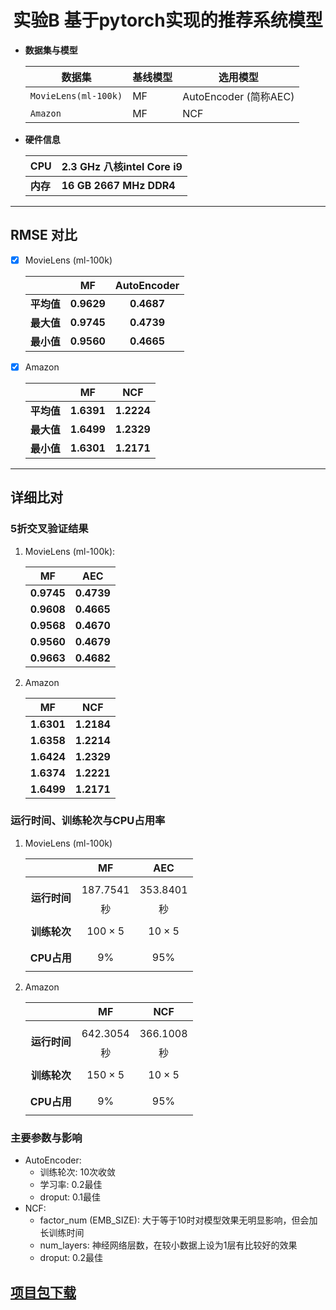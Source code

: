 <h1 align='center'> 实验B 基于pytorch实现的推荐系统模型 </h1>

- **数据集与模型**

  | 数据集                | 基线模型 | 选用模型 |
  | --------------------- | -------- | -------- |
  | `MovieLens(ml-100k)` | MF | AutoEncoder (简称AEC) |
  | `Amazon` | MF | NCF |
  
- **硬件信息**

  | CPU      | 2.3 GHz 八核intel Core i9 |
  | -------- | ------------------------- |
  | **内存** | **16 GB 2667 MHz DDR4**   |

---

## RMSE 对比

- [x] MovieLens (ml-100k)

  |            |     MF     | AutoEncoder |
  | :--------: | :--------: | :---------: |
  | **平均值** | **0.9629** | **0.4687**  |
  | **最大值** | **0.9745** | **0.4739**  |
  | **最小值** | **0.9560** | **0.4665**  |

- [x] Amazon

  |            |     MF     |    NCF     |
  | :--------: | :--------: | :--------: |
  | **平均值** | **1.6391** | **1.2224** |
  | **最大值** | **1.6499** | **1.2329** |
  | **最小值** | **1.6301** | **1.2171** |

---

## 详细比对

### 5折交叉验证结果

1. MovieLens (ml-100k):

   |     MF     |    AEC     |
   | :--------: | :--------: |
   | **0.9745** | **0.4739** |
   | **0.9608** | **0.4665** |
   | **0.9568** | **0.4670** |
   | **0.9560** | **0.4679** |
   | **0.9663** | **0.4682** |

2. Amazon

   |     MF     |    NCF     |
   | :--------: | :--------: |
   | **1.6301** | **1.2184** |
   | **1.6358** | **1.2214** |
   | **1.6424** | **1.2329** |
   | **1.6374** | **1.2221** |
   | **1.6499** | **1.2171** |

### 运行时间、训练轮次与CPU占用率

1. MovieLens (ml-100k)

   |              |       MF       |      AEC       |
   | :----------: | :------------: | :------------: |
   | **运行时间** | $$187.7541$$秒 | $$353.8401$$秒 |
   | **训练轮次** |  $$100 × 5$$   |   $$10 × 5$$   |
   | **CPU占用**  |    $$9\%$$     |    $$95\%$$    |

2. Amazon

   |              |       MF       |      NCF       |
   | :----------: | :------------: | :------------: |
   | **运行时间** | $$642.3054$$秒 | $$366.1008$$秒 |
   | **训练轮次** |  $$150 × 5$$   |   $$10 × 5$$   |
   | **CPU占用**  |    $$9\%$$     |    $$95\%$$    |

### 主要参数与影响

- AutoEncoder: 
  - 训练轮次: 10次收敛
  - 学习率: 0.2最佳
  - droput: 0.1最佳
- NCF: 
  - factor_num (EMB_SIZE): 大于等于10时对模型效果无明显影响，但会加长训练时间
  - num_layers: 神经网络层数，在较小数据上设为1层有比较好的效果
  - droput: 0.2最佳

## [项目包下载](https://source-need-pay.oss-cn-beijing.aliyuncs.com/B.zip)

